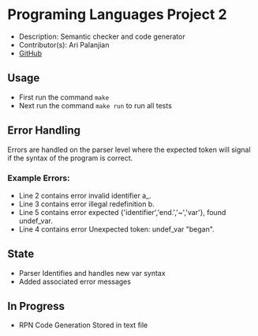 # Programing Languages Project 2
- Description: Semantic checker and code generator
- Contributor(s): Ari Palanjian
- [GitHub](https://github.com/aripalanjian/PLs-Proj-2.git) 
## Usage
- First run the command ```make```
- Next run the command ```make run``` to run all tests

## Error Handling
Errors are handled on the parser level where the expected token will signal if the syntax of the program is correct.

### Example Errors:
- Line 2 contains error invalid identifier a_.
- Line 3 contains error illegal redefinition b.
- Line 5 contains error expected {'identifier','end.','~','var'}, found undef_var.
- Line 4 contains error Unexpected token: undef_var "began".

## State
- Parser Identifies and handles new var syntax
- Added associated error messages

## In Progress
- RPN Code Generation Stored in text file